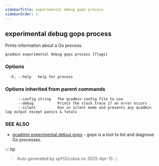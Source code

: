```yaml
---
sidebarTitle: experimental debug gops process
sidebarOrder: 1
---
```


## experimental debug gops process

Prints information about a Go process.

```
qcadmin experimental debug gops process [flags]
```

### Options

```
  -h, --help   help for process
```

### Options inherited from parent commands

```
      --config string   The qcadmin config file to use
      --debug           Prints the stack trace if an error occurs
      --silent          Run in silent mode and prevents any qcadmin log output except panics & fatals
```

### SEE ALSO

* [qcadmin experimental debug gops](experimental_debug_gops.md)	 - gops is a tool to list and diagnose Go processes.

::: tip
>Auto generated by spf13/cobra on 2025-Apr-15
:::